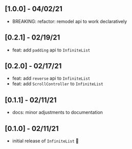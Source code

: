 ## [1.0.0] - 04/02/21

- BREAKING: refactor: remodel api to work declaratively

## [0.2.1] - 02/19/21

- feat: add `padding` api to `InfiniteList`

## [0.2.0] - 02/17/21

- feat: add `reverse` api to `InfiniteList`
- feat: add `ScrollController` to `InfiniteList`

## [0.1.1] - 02/11/21

- docs: minor adjustments to documentation

## [0.1.0] - 02/11/21

- initial release of `InfiniteList` 🎉
